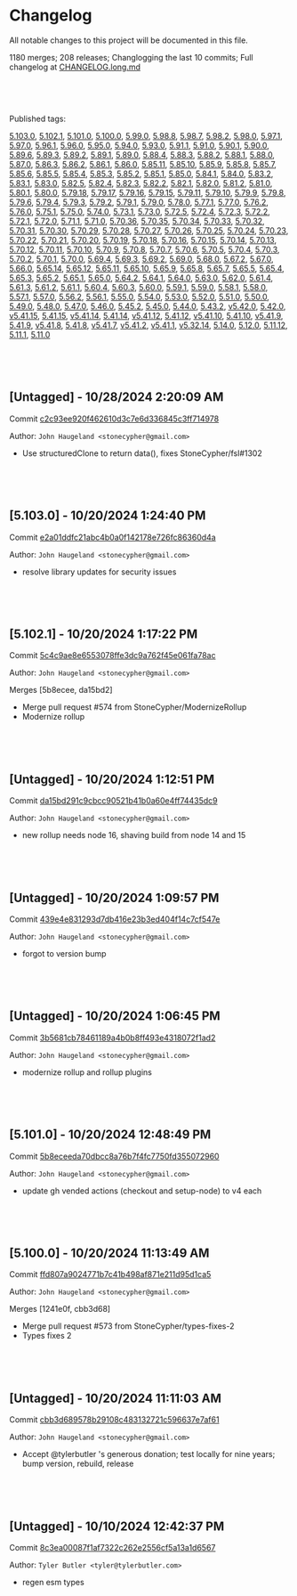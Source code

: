 # Changelog

All notable changes to this project will be documented in this file.

1180 merges; 208 releases; Changlogging the last 10 commits; Full changelog at [CHANGELOG.long.md](CHANGELOG.long.md)



&nbsp;

&nbsp;

Published tags:

<a href="#5__103__0">5.103.0</a>, <a href="#5__102__1">5.102.1</a>, <a href="#5__101__0">5.101.0</a>, <a href="#5__100__0">5.100.0</a>, <a href="#5__99__0">5.99.0</a>, <a href="#5__98__8">5.98.8</a>, <a href="#5__98__7">5.98.7</a>, <a href="#5__98__2">5.98.2</a>, <a href="#5__98__0">5.98.0</a>, <a href="#5__97__1">5.97.1</a>, <a href="#5__97__0">5.97.0</a>, <a href="#5__96__1">5.96.1</a>, <a href="#5__96__0">5.96.0</a>, <a href="#5__95__0">5.95.0</a>, <a href="#5__94__0">5.94.0</a>, <a href="#5__93__0">5.93.0</a>, <a href="#5__91__1">5.91.1</a>, <a href="#5__91__0">5.91.0</a>, <a href="#5__90__1">5.90.1</a>, <a href="#5__90__0">5.90.0</a>, <a href="#5__89__6">5.89.6</a>, <a href="#5__89__3">5.89.3</a>, <a href="#5__89__2">5.89.2</a>, <a href="#5__89__1">5.89.1</a>, <a href="#5__89__0">5.89.0</a>, <a href="#5__88__4">5.88.4</a>, <a href="#5__88__3">5.88.3</a>, <a href="#5__88__2">5.88.2</a>, <a href="#5__88__1">5.88.1</a>, <a href="#5__88__0">5.88.0</a>, <a href="#5__87__0">5.87.0</a>, <a href="#5__86__3">5.86.3</a>, <a href="#5__86__2">5.86.2</a>, <a href="#5__86__1">5.86.1</a>, <a href="#5__86__0">5.86.0</a>, <a href="#5__85__11">5.85.11</a>, <a href="#5__85__10">5.85.10</a>, <a href="#5__85__9">5.85.9</a>, <a href="#5__85__8">5.85.8</a>, <a href="#5__85__7">5.85.7</a>, <a href="#5__85__6">5.85.6</a>, <a href="#5__85__5">5.85.5</a>, <a href="#5__85__4">5.85.4</a>, <a href="#5__85__3">5.85.3</a>, <a href="#5__85__2">5.85.2</a>, <a href="#5__85__1">5.85.1</a>, <a href="#5__85__0">5.85.0</a>, <a href="#5__84__1">5.84.1</a>, <a href="#5__84__0">5.84.0</a>, <a href="#5__83__2">5.83.2</a>, <a href="#5__83__1">5.83.1</a>, <a href="#5__83__0">5.83.0</a>, <a href="#5__82__5">5.82.5</a>, <a href="#5__82__4">5.82.4</a>, <a href="#5__82__3">5.82.3</a>, <a href="#5__82__2">5.82.2</a>, <a href="#5__82__1">5.82.1</a>, <a href="#5__82__0">5.82.0</a>, <a href="#5__81__2">5.81.2</a>, <a href="#5__81__0">5.81.0</a>, <a href="#5__80__1">5.80.1</a>, <a href="#5__80__0">5.80.0</a>, <a href="#5__79__18">5.79.18</a>, <a href="#5__79__17">5.79.17</a>, <a href="#5__79__16">5.79.16</a>, <a href="#5__79__15">5.79.15</a>, <a href="#5__79__11">5.79.11</a>, <a href="#5__79__10">5.79.10</a>, <a href="#5__79__9">5.79.9</a>, <a href="#5__79__8">5.79.8</a>, <a href="#5__79__6">5.79.6</a>, <a href="#5__79__4">5.79.4</a>, <a href="#5__79__3">5.79.3</a>, <a href="#5__79__2">5.79.2</a>, <a href="#5__79__1">5.79.1</a>, <a href="#5__79__0">5.79.0</a>, <a href="#5__78__0">5.78.0</a>, <a href="#5__77__1">5.77.1</a>, <a href="#5__77__0">5.77.0</a>, <a href="#5__76__2">5.76.2</a>, <a href="#5__76__0">5.76.0</a>, <a href="#5__75__1">5.75.1</a>, <a href="#5__75__0">5.75.0</a>, <a href="#5__74__0">5.74.0</a>, <a href="#5__73__1">5.73.1</a>, <a href="#5__73__0">5.73.0</a>, <a href="#5__72__5">5.72.5</a>, <a href="#5__72__4">5.72.4</a>, <a href="#5__72__3">5.72.3</a>, <a href="#5__72__2">5.72.2</a>, <a href="#5__72__1">5.72.1</a>, <a href="#5__72__0">5.72.0</a>, <a href="#5__71__1">5.71.1</a>, <a href="#5__71__0">5.71.0</a>, <a href="#5__70__36">5.70.36</a>, <a href="#5__70__35">5.70.35</a>, <a href="#5__70__34">5.70.34</a>, <a href="#5__70__33">5.70.33</a>, <a href="#5__70__32">5.70.32</a>, <a href="#5__70__31">5.70.31</a>, <a href="#5__70__30">5.70.30</a>, <a href="#5__70__29">5.70.29</a>, <a href="#5__70__28">5.70.28</a>, <a href="#5__70__27">5.70.27</a>, <a href="#5__70__26">5.70.26</a>, <a href="#5__70__25">5.70.25</a>, <a href="#5__70__24">5.70.24</a>, <a href="#5__70__23">5.70.23</a>, <a href="#5__70__22">5.70.22</a>, <a href="#5__70__21">5.70.21</a>, <a href="#5__70__20">5.70.20</a>, <a href="#5__70__19">5.70.19</a>, <a href="#5__70__18">5.70.18</a>, <a href="#5__70__16">5.70.16</a>, <a href="#5__70__15">5.70.15</a>, <a href="#5__70__14">5.70.14</a>, <a href="#5__70__13">5.70.13</a>, <a href="#5__70__12">5.70.12</a>, <a href="#5__70__11">5.70.11</a>, <a href="#5__70__10">5.70.10</a>, <a href="#5__70__9">5.70.9</a>, <a href="#5__70__8">5.70.8</a>, <a href="#5__70__7">5.70.7</a>, <a href="#5__70__6">5.70.6</a>, <a href="#5__70__5">5.70.5</a>, <a href="#5__70__4">5.70.4</a>, <a href="#5__70__3">5.70.3</a>, <a href="#5__70__2">5.70.2</a>, <a href="#5__70__1">5.70.1</a>, <a href="#5__70__0">5.70.0</a>, <a href="#5__69__4">5.69.4</a>, <a href="#5__69__3">5.69.3</a>, <a href="#5__69__2">5.69.2</a>, <a href="#5__69__0">5.69.0</a>, <a href="#5__68__0">5.68.0</a>, <a href="#5__67__2">5.67.2</a>, <a href="#5__67__0">5.67.0</a>, <a href="#5__66__0">5.66.0</a>, <a href="#5__65__14">5.65.14</a>, <a href="#5__65__12">5.65.12</a>, <a href="#5__65__11">5.65.11</a>, <a href="#5__65__10">5.65.10</a>, <a href="#5__65__9">5.65.9</a>, <a href="#5__65__8">5.65.8</a>, <a href="#5__65__7">5.65.7</a>, <a href="#5__65__5">5.65.5</a>, <a href="#5__65__4">5.65.4</a>, <a href="#5__65__3">5.65.3</a>, <a href="#5__65__2">5.65.2</a>, <a href="#5__65__1">5.65.1</a>, <a href="#5__65__0">5.65.0</a>, <a href="#5__64__2">5.64.2</a>, <a href="#5__64__1">5.64.1</a>, <a href="#5__64__0">5.64.0</a>, <a href="#5__63__0">5.63.0</a>, <a href="#5__62__0">5.62.0</a>, <a href="#5__61__4">5.61.4</a>, <a href="#5__61__3">5.61.3</a>, <a href="#5__61__2">5.61.2</a>, <a href="#5__61__1">5.61.1</a>, <a href="#5__60__4">5.60.4</a>, <a href="#5__60__3">5.60.3</a>, <a href="#5__60__0">5.60.0</a>, <a href="#5__59__1">5.59.1</a>, <a href="#5__59__0">5.59.0</a>, <a href="#5__58__1">5.58.1</a>, <a href="#5__58__0">5.58.0</a>, <a href="#5__57__1">5.57.1</a>, <a href="#5__57__0">5.57.0</a>, <a href="#5__56__2">5.56.2</a>, <a href="#5__56__1">5.56.1</a>, <a href="#5__55__0">5.55.0</a>, <a href="#5__54__0">5.54.0</a>, <a href="#5__53__0">5.53.0</a>, <a href="#5__52__0">5.52.0</a>, <a href="#5__51__0">5.51.0</a>, <a href="#5__50__0">5.50.0</a>, <a href="#5__49__0">5.49.0</a>, <a href="#5__48__0">5.48.0</a>, <a href="#5__47__0">5.47.0</a>, <a href="#5__46__0">5.46.0</a>, <a href="#5__45__2">5.45.2</a>, <a href="#5__45__0">5.45.0</a>, <a href="#5__44__0">5.44.0</a>, <a href="#5__43__2">5.43.2</a>, <a href="#v5__42__0">v5.42.0</a>, <a href="#5__42__0">5.42.0</a>, <a href="#v5__41__15">v5.41.15</a>, <a href="#5__41__15">5.41.15</a>, <a href="#v5__41__14">v5.41.14</a>, <a href="#5__41__14">5.41.14</a>, <a href="#v5__41__12">v5.41.12</a>, <a href="#5__41__12">5.41.12</a>, <a href="#v5__41__10">v5.41.10</a>, <a href="#5__41__10">5.41.10</a>, <a href="#v5__41__9">v5.41.9</a>, <a href="#5__41__9">5.41.9</a>, <a href="#v5__41__8">v5.41.8</a>, <a href="#5__41__8">5.41.8</a>, <a href="#v5__41__7">v5.41.7</a>, <a href="#v5__41__2">v5.41.2</a>, <a href="#v5__41__1">v5.41.1</a>, <a href="#v5__32__14">v5.32.14</a>, <a href="#5__14__0">5.14.0</a>, <a href="#5__12__0">5.12.0</a>, <a href="#5__11__12">5.11.12</a>, <a href="#5__11__1">5.11.1</a>, <a href="#5__11__0">5.11.0</a>





&nbsp;

&nbsp;

## [Untagged] - 10/28/2024 2:20:09 AM

Commit [c2c93ee920f462610d3c7e6d336845c3ff714978](https://github.com/StoneCypher/jssm/commit/c2c93ee920f462610d3c7e6d336845c3ff714978)

Author: `John Haugeland <stonecypher@gmail.com>`

  * Use structuredClone to return data(), fixes StoneCypher/fsl#1302




&nbsp;

&nbsp;

<a name="5__103__0" />

## [5.103.0] - 10/20/2024 1:24:40 PM

Commit [e2a01ddfc21abc4b0a0f142178e726fc86360d4a](https://github.com/StoneCypher/jssm/commit/e2a01ddfc21abc4b0a0f142178e726fc86360d4a)

Author: `John Haugeland <stonecypher@gmail.com>`

  * resolve library updates for security issues




&nbsp;

&nbsp;

<a name="5__102__1" />

## [5.102.1] - 10/20/2024 1:17:22 PM

Commit [5c4c9ae8e6553078ffe3dc9a762f45e061fa78ac](https://github.com/StoneCypher/jssm/commit/5c4c9ae8e6553078ffe3dc9a762f45e061fa78ac)

Author: `John Haugeland <stonecypher@gmail.com>`

Merges [5b8ecee, da15bd2]

  * Merge pull request #574 from StoneCypher/ModernizeRollup
  * Modernize rollup




&nbsp;

&nbsp;

## [Untagged] - 10/20/2024 1:12:51 PM

Commit [da15bd291c9cbcc90521b41b0a60e4ff74435dc9](https://github.com/StoneCypher/jssm/commit/da15bd291c9cbcc90521b41b0a60e4ff74435dc9)

Author: `John Haugeland <stonecypher@gmail.com>`

  * new rollup needs node 16, shaving build from node 14 and 15




&nbsp;

&nbsp;

## [Untagged] - 10/20/2024 1:09:57 PM

Commit [439e4e831293d7db416e23b3ed404f14c7cf547e](https://github.com/StoneCypher/jssm/commit/439e4e831293d7db416e23b3ed404f14c7cf547e)

Author: `John Haugeland <stonecypher@gmail.com>`

  * forgot to version bump




&nbsp;

&nbsp;

## [Untagged] - 10/20/2024 1:06:45 PM

Commit [3b5681cb78461189a4b0b8ff493e4318072f1ad2](https://github.com/StoneCypher/jssm/commit/3b5681cb78461189a4b0b8ff493e4318072f1ad2)

Author: `John Haugeland <stonecypher@gmail.com>`

  * modernize rollup and rollup plugins




&nbsp;

&nbsp;

<a name="5__101__0" />

## [5.101.0] - 10/20/2024 12:48:49 PM

Commit [5b8eceeda70dbcc8a76b7f4fc7750fd355072960](https://github.com/StoneCypher/jssm/commit/5b8eceeda70dbcc8a76b7f4fc7750fd355072960)

Author: `John Haugeland <stonecypher@gmail.com>`

  * update gh vended actions (checkout and setup-node) to v4 each




&nbsp;

&nbsp;

<a name="5__100__0" />

## [5.100.0] - 10/20/2024 11:13:49 AM

Commit [ffd807a9024771b7c41b498af871e211d95d1ca5](https://github.com/StoneCypher/jssm/commit/ffd807a9024771b7c41b498af871e211d95d1ca5)

Author: `John Haugeland <stonecypher@gmail.com>`

Merges [1241e0f, cbb3d68]

  * Merge pull request #573 from StoneCypher/types-fixes-2
  * Types fixes 2




&nbsp;

&nbsp;

## [Untagged] - 10/20/2024 11:11:03 AM

Commit [cbb3d689578b29108c483132721c596637e7af61](https://github.com/StoneCypher/jssm/commit/cbb3d689578b29108c483132721c596637e7af61)

Author: `John Haugeland <stonecypher@gmail.com>`

  * Accept @tylerbutler 's generous donation; test locally for nine years; bump version, rebuild, release




&nbsp;

&nbsp;

## [Untagged] - 10/10/2024 12:42:37 PM

Commit [8c3ea00087f1af7322c262e2556cf5a13a1d6567](https://github.com/StoneCypher/jssm/commit/8c3ea00087f1af7322c262e2556cf5a13a1d6567)

Author: `Tyler Butler <tyler@tylerbutler.com>`

  * regen esm types